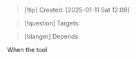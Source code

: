 
>[!tip] Created: [2025-01-11 Sat 12:09]

>[!question] Targets: 

>[!danger] Depends: 

When the tool 